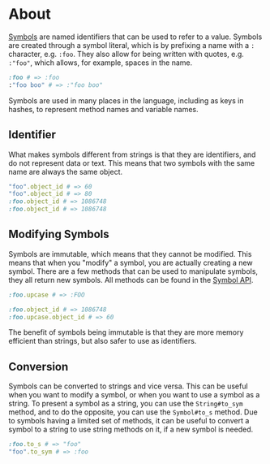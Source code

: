 # About

[Symbols][symbols] are named identifiers that can be used to refer to a value.
Symbols are created through a symbol literal, which is by prefixing a name with a `:` character, e.g. `:foo`.
They also allow for being written with quotes, e.g. `:"foo"`, which allows, for example, spaces in the name.

```ruby
:foo # => :foo
:"foo boo" # => :"foo boo"
```

Symbols are used in many places in the language, including as keys in hashes, to represent method names and variable names.

## Identifier

What makes symbols different from strings is that they are identifiers, and do not represent data or text.
This means that two symbols with the same name are always the same object.

```ruby
"foo".object_id # => 60
"foo".object_id # => 80
:foo.object_id # => 1086748
:foo.object_id # => 1086748
```

## Modifying Symbols

Symbols are immutable, which means that they cannot be modified.
This means that when you "modify" a symbol, you are actually creating a new symbol.
There are a few methods that can be used to manipulate symbols, they all return new symbols.
All methods can be found in the [Symbol API][symbols-api].

```ruby
:foo.upcase # => :FOO

:foo.object_id # => 1086748
:foo.upcase.object_id # => 60
```

The benefit of symbols being immutable is that they are more memory efficient than strings, but also safer to use as identifiers.

## Conversion

Symbols can be converted to strings and vice versa.
This can be useful when you want to modify a symbol, or when you want to use a symbol as a string.
To present a symbol as a string, you can use the `String#to_sym` method, and to do the opposite, you can use the `Symbol#to_s` method.
Due to symbols having a limited set of methods, it can be useful to convert a symbol to a string to use string methods on it, if a new symbol is needed.

```ruby
:foo.to_s # => "foo"
"foo".to_sym # => :foo
```

[symbols]: https://www.rubyguides.com/2018/02/ruby-symbols/
[symbols-api]: https://rubyapi.org/o/symbol
